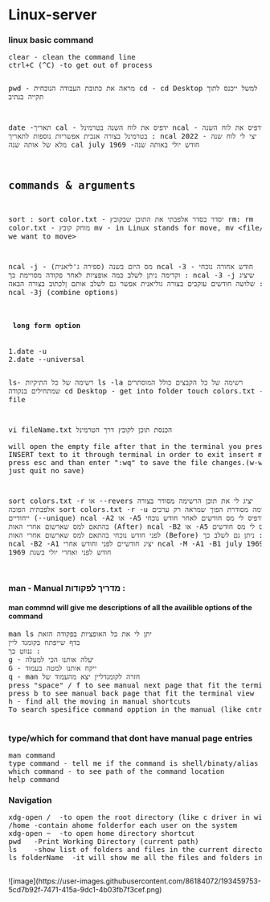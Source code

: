 # Linux-server
<h3>linux basic command </h3>
<pre>
clear - clean the command line
ctrl+C (^C) -to get out of process

pwd - מראה את כתובת העבודה הנוכחית 
cd - cd Desktop למשל ייכנס לתוך תקייה בנתיב 

date -תאריך
cal - ידפיס את לוח השנה בטרמינל
ncal - ידפיס את לוח השנה בטרמינל בצורה אנכית 
אפשריות נוספות לתאריך : 
ncal 2022 - יצי לי לוח שנה מלא של אותה שנה 
cal july 1969 -חודש יולי באותה שנה 

## commands & arguments
sort :
sort color.txt - יסדר בסדר אלפבתי את התוכן שבקובץ
rm:
rm color.txt - מוחק קובץ
mv - in Linux stands for move, mv <file/folder we want to move> <destination>

ncal -j -  מס היום בשנה (ספירה ג'ליאנית)
ncal -3 - חודש אחורה נוכחי וקדימה 
ניתן לשלב כמה אופציות לאחר פקודה מסויימת כך :  ncal -3 -j שיציג שלושה חודשים עוקבים בצורה גוליאנית 
אפשר גם לשלב אותם ןלכתוב בצורה הבאה :  ncal -3j (combine options)


<h4> long form option</h4> 
1.date -u
2.date --universal

ls- רשימה של כל התיקיות 
ls -la  רשימה של כל הקבצים כולל המוסתרים שמתחילים בנקודה
cd Desktop - get into folder
touch colors.txt -create file 

vi fileName.txt  הכנסת תוכן לקובץ דרך הטרמינל  
will open the empty file after that
in the terminal you press i to start INSERT text to it through terminal
in order to exit insert mood just press esc and than enter ":wq" to save the file changes.(w-write :q- just quit no save)


sort colors.txt -r או --revers  יציג לי את תוכן הרשימה מסודר בצורה אלפבתית הפוכה
sort colors.txt -r -u  רשימה מסודרת הפוך שמראה רק ערכים ייחודיים (--unique)
ncal -A2 או -A5 ידפיס לי מס חודשים לאחר חודש נוכחי בהתאם למס שארשום אחרי האות (After) 
ncal -B2 או -A5 ידפיס לי מס חודשים לפני חודש נוכחי בהתאם למס שארשום אחרי האות (Before)
ניתן גם לשלב כך : ncal -B2 -A1 יציג חודשיים לפני וחודש אחרי 
ncal -M -A1 -B1 july 1969  יציג חודש לפני ואחרי יולי בשנת 1969 






</pre>


<h3>   man - Manual מדריך לפקודות  : </h3>
<h4> man commnd will give me descriptions of all the availible options of the command    </h4>
<pre>
man ls יתן לי את כל האופציות בפקודה הזאת 
בדף שייפתח בקומנד ליין 
ננווט כך : 
g - יעלה אותנו הכי למעלה 
G - ייקח אותנו למטה בעמוד 
q - man חזרה לקומנדליין יצא מהעמוד של 
press "space" / f to see manual next page that fit the terminal view
press b to see manual back page that fit the terminal view
h - find all the moving in manual shortcuts 
To search spesifice command opption in the manual (like cntrl + f) use /-theOption

</pre>

<h3>  type/which for command that dont have manual page entries  </h3>
<pre>
man command
type command - tell me if the command is shell/binaty/alias
which command - to see path of the command location
help command
</pre>

<h3> Navigation </h3>
<pre>
xdg-open /  -to open the root directory (like c driver in windows)
/home -contain ahome folderfor each user on the system
xdg-open ~  -to open home directory shortcut
pwd   -Print Working Directory (current path)
ls    -show list of folders and files in the current directory 
ls folderName  -it will show me all the files and folders in spesific folder name 

</pre>
![image](https://user-images.githubusercontent.com/86184072/193459753-5cd7b92f-7471-415a-9dc1-4b03fb7f3cef.png)


<pre></pre>
<!-- https://poalim.udemy.com/course/the-linux-command-line-bootcamp/learn/lecture/26177178#overview -->
